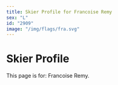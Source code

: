 ```yaml
---
title: Skier Profile for Francoise Remy
sex: "L"
id: "2909"
image: "/img/flags/fra.svg" 
---
```


# Skier Profile

This page is for: Francoise Remy.
    